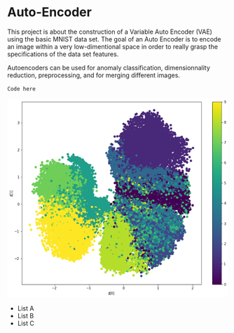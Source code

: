 # Auto-Encoder
This project is about the construction of a Variable Auto Encoder (VAE) using the basic MNIST data set. 
The goal of an Auto Encoder is to encode an image within a very low-dimentional space in order to really grasp the specifications of the data set features.

Autoencoders can be used for anomaly classification, dimensionnality reduction, preprocessing, and for merging different images. 

```
Code here
```

![Turn](Ressources/plot.png)


- List A
- List B
- List C



